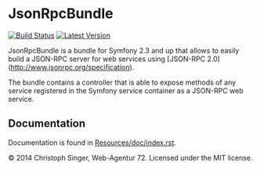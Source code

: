 JsonRpcBundle
=============

[![Build Status](https://travis-ci.org/itscaro/jsonrpc-bundle.svg?branch=master)](http://travis-ci.org/itscaro/jsonrpc-bundle)
[![Latest Version](http://img.shields.io/packagist/v/itscaro/jsonrpc-bundle.svg)](https://packagist.org/packages/itscaro/jsonrpc-bundle)

JsonRpcBundle is a bundle for Symfony 2.3 and up that allows to easily build a JSON-RPC server for web services using [JSON-RPC 2.0] (http://www.jsonrpc.org/specification).

The bundle contains a controller that is able to expose methods of any service registered in the Symfony service container as a JSON-RPC web service.

Documentation
-------------

Documentation is found in [Resources/doc/index.rst](Resources/doc/index.rst).


© 2014 Christoph Singer, Web-Agentur 72. Licensed under the MIT license.
